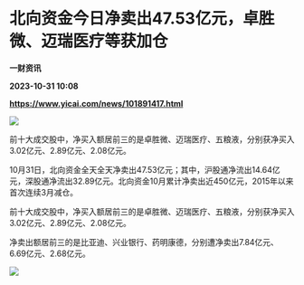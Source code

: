 # 北向资金今日净卖出47.53亿元，卓胜微、迈瑞医疗等获加仓
**一财资讯**

**2023-10-31 10:08**

**https://www.yicai.com/news/101891417.html**

![](https://imgcdn.yicai.com/uppics/slides/2023/10/aefeddc83c6cb243d9e9015b0cd88369.jpg)

前十大成交股中，净买入额居前三的是卓胜微、迈瑞医疗、五粮液，分别获净买入3.02亿元、2.89亿元、2.08亿元。

10月31日，北向资金全天全天净卖出47.53亿元；其中，沪股通净流出14.64亿元，深股通净流出32.89亿元。北向资金10月累计净卖出近450亿元，2015年以来首次连续3月减仓。

前十大成交股中，净买入额居前三的是卓胜微、迈瑞医疗、五粮液，分别获净买入3.02亿元、2.89亿元、2.08亿元。

净卖出额居前三的是比亚迪、兴业银行、药明康德，分别遭净卖出7.84亿元、6.69亿元、2.68亿元。

![](https://imgcdn.yicai.com/uppics/images/2023/10/8f660a2690f31250b78206d620613225.jpg)